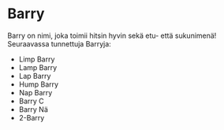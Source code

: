 # Barry

Barry on nimi, joka toimii hitsin hyvin sekä etu- että sukunimenä! Seuraavassa tunnettuja Barryja:

* Limp Barry
* Lamp Barry
* Lap Barry
* Hump Barry
* Nap Barry
* Barry C
* Barry Nä
* 2-Barry